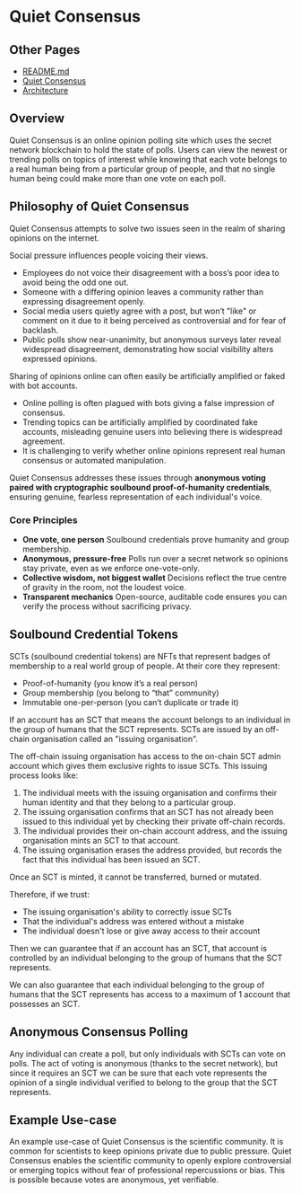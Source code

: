 # Quiet Consensus

## Other Pages
- [README.md](../README.md)
- [Quiet Consensus](./qui-con.md)
- [Architecture](./architecture.md)

## Overview
Quiet Consensus is an online opinion polling site which uses the secret network blockchain to hold the state of polls. Users can view the newest or trending polls on topics of interest while knowing that each vote belongs to a real human being from a particular group of people, and that no single human being could make more than one vote on each poll.


## Philosophy of Quiet Consensus
Quiet Consensus attempts to solve two issues seen in the realm of sharing opinions on the internet.

Social pressure influences people voicing their views. 

- Employees do not voice their disagreement with a boss’s poor idea to avoid being the odd one out.
- Someone with a differing opinion leaves a community rather than expressing disagreement openly.
- Social media users quietly agree with a post, but won’t "like" or comment on it due to it being perceived as controversial and for fear of backlash.
- Public polls show near-unanimity, but anonymous surveys later reveal widespread disagreement, demonstrating how social visibility alters expressed opinions.

Sharing of opinions online can often easily be artificially amplified or faked with bot accounts.

- Online polling is often plagued with bots giving a false impression of consensus.
- Trending topics can be artificially amplified by coordinated fake accounts, misleading genuine users into believing there is widespread agreement.
- It is challenging to verify whether online opinions represent real human consensus or automated manipulation.

Quiet Consensus addresses these issues through **anonymous voting paired with cryptographic soulbound proof-of-humanity credentials**, ensuring genuine, fearless representation of each individual's voice.

### Core Principles
- **One vote, one person**
   Soulbound credentials prove humanity and group membership.
- **Anonymous, pressure-free**
   Polls run over a secret network so opinions stay private, even as we enforce one-vote-only.
- **Collective wisdom, not biggest wallet**
   Decisions reflect the true centre of gravity in the room, not the loudest voice.
- **Transparent mechanics**
   Open-source, auditable code ensures you can verify the process without sacrificing privacy.


## Soulbound Credential Tokens
SCTs (soulbound credential tokens) are NFTs that represent badges of membership to a real world group of people. At their core they represent:
 - Proof-of-humanity (you know it’s a real person)
 - Group membership (you belong to “that” community)
 - Immutable one-per-person (you can’t duplicate or trade it)

If an account has an SCT that means the account belongs to an individual in the group of humans that the SCT represents. SCTs are issued by an off-chain organisation called an "issuing organisation".

The off-chain issuing organisation has access to the on-chain SCT admin account which gives them exclusive rights to issue SCTs. This issuing process looks like:
1) The individual meets with the issuing organisation and confirms their human identity and that they belong to a particular group.
2) The issuing organisation confirms that an SCT has not already been issued to this individual yet by checking their private off-chain records.
3) The individual provides their on-chain account address, and the issuing organisation mints an SCT to that account. 
4) The issuing organisation erases the address provided, but records the fact that this individual has been issued an SCT.

Once an SCT is minted, it cannot be transferred, burned or mutated.

Therefore, if we trust:
 - The issuing organisation's ability to correctly issue SCTs
 - That the individual's address was entered without a mistake
 - The individual doesn't lose or give away access to their account

Then we can guarantee that if an account has an SCT, that account is controlled by an individual belonging to the group of humans that the SCT represents.

We can also guarantee that each individual belonging to the group of humans that the SCT represents has access to a maximum of 1 account that possesses an SCT.


## Anonymous Consensus Polling
Any individual can create a poll, but only individuals with SCTs can vote on polls. The act of voting is anonymous (thanks to the secret network), but since it requires an SCT we can be sure that each vote represents the opinion of a single individual verified to belong to the group that the SCT represents.


## Example Use-case
An example use-case of Quiet Consensus is the scientific community. It is common for scientists to keep opinions private due to public pressure. Quiet Consensus enables the scientific community to openly explore controversial or emerging topics without fear of professional repercussions or bias. This is possible because votes are anonymous, yet verifiable.





